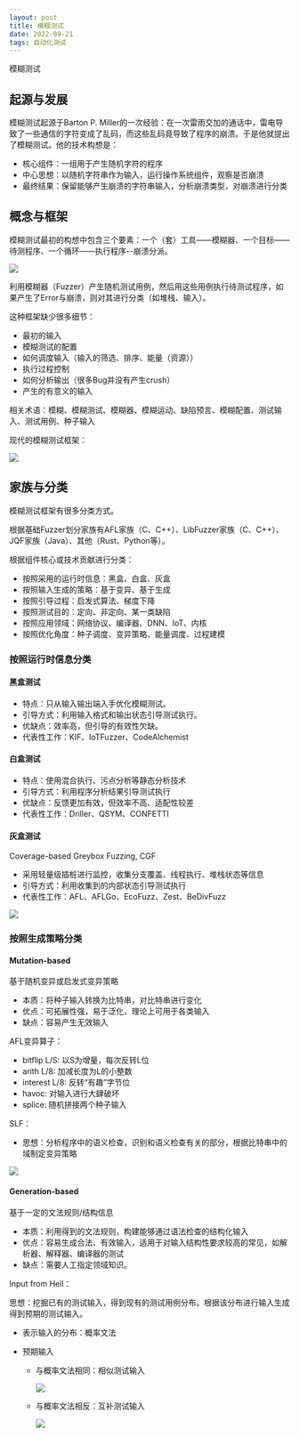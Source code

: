 ```yaml
---
layout: post
title: 模糊测试
date: 2022-09-21
tags: 自动化测试
---
```


模糊测试

## 起源与发展

模糊测试起源于Barton P. Miller的一次经验：在一次雷雨交加的通话中，雷电导致了一些通信的字符变成了乱码，而这些乱码竟导致了程序的崩溃。于是他就提出了模糊测试。他的技术构想是：

- 核心组件：一组用于产生随机字符的程序
- 中心思想：以随机字符串作为输入，运行操作系统组件，观察是否崩溃
- 最终结果：保留能够产生崩溃的字符串输入，分析崩溃类型，对崩溃进行分类

## 概念与框架

模糊测试最初的构想中包含三个要素：一个（套）工具——模糊器、一个目标——待测程序、一个循环——执行程序--崩溃分派。

![](https://newtank1.github.io/assets/images/QQ截图20220923101426.png)

利用模糊器（Fuzzer）产生随机测试用例，然后用这些用例执行待测试程序，如果产生了Error与崩溃，则对其进行分类（如堆栈、输入）。

这种框架缺少很多细节：

- 最初的输入
- 模糊测试的配置
- 如何调度输入（输入的筛选、排序、能量（资源））
- 执行过程控制
- 如何分析输出（很多Bug并没有产生crush）
- 产生的有意义的输入

相关术语：模糊、模糊测试、模糊器、模糊运动、缺陷预言、模糊配置、测试输入、测试用例、种子输入

现代的模糊测试框架：

![](https://newtank1.github.io/assets/images/QQ截图20220923110417.png)

## 家族与分类

模糊测试框架有很多分类方式。

根据基础Fuzzer划分家族有AFL家族（C、C++）、LibFuzzer家族（C、C++）、JQF家族（Java）、其他（Rust、Python等）。

根据组件核心或技术贡献进行分类：

- 按照采用的运行时信息：黑盒、白盒、灰盒
- 按照输入生成的策略：基于变异、基于生成
- 按照引导过程：启发式算法、梯度下降
- 按照测试目的：定向、非定向、某一类缺陷
- 按照应用领域：网络协议、编译器、DNN、IoT、内核
- 按照优化角度：种子调度、变异策略、能量调度、过程建模

### 按照运行时信息分类

#### 黑盒测试

- 特点：只从输入输出端入手优化模糊测试。
- 引导方式：利用输入格式和输出状态引导测试执行。
- 优缺点：效率高，但引导的有效性欠缺。
- 代表性工作：KIF、IoTFuzzer、CodeAlchemist

#### 白盒测试

- 特点：使用混合执行、污点分析等静态分析技术
- 引导方式：利用程序分析结果引导测试执行
- 优缺点：反馈更加有效，但效率不高、适配性较差
- 代表性工作：Driller、QSYM、CONFETTI

#### 灰盒测试

Coverage-based Greybox Fuzzing, CGF

- 采用轻量级插桩进行监控，收集分支覆盖、线程执行、堆栈状态等信息
- 引导方式：利用收集到的内部状态引导测试执行
- 代表性工作：AFL、AFLGo、EcoFuzz、Zest、BeDivFuzz

![](https://newtank1.github.io/assets/images/QQ截图20220923103916.png)

### 按照生成策略分类

#### Mutation-based

基于随机变异或启发式变异策略

- 本质：将种子输入转换为比特串，对比特串进行变化
- 优点：可拓展性强，易于泛化，理论上可用于各类输入
- 缺点：容易产生无效输入

AFL变异算子：

- bitflip L/S: 以S为增量，每次反转L位
- arith L/8: 加减长度为L的小整数
- interest L/8: 反转“有趣”字节位
- havoc: 对输入进行大肆破坏
- splice: 随机拼接两个种子输入

SLF：

- 思想：分析程序中的语义检查，识别和语义检查有关的部分，根据比特串中的域制定变异策略

![](https://newtank1.github.io/assets/images/QQ截图20220923114955.png)

#### Generation-based

基于一定的文法规则/结构信息

- 本质：利用得到的文法规则，构建能够通过语法检查的结构化输入
- 优点：容易生成合法、有效输入，适用于对输入结构性要求较高的常见，如解析器、解释器、编译器的测试
- 缺点：需要人工指定领域知识。

Input from Hell：

思想：挖掘已有的测试输入，得到现有的测试用例分布。根据该分布进行输入生成得到预期的测试输入。

- 表示输入的分布：概率文法

- 预期输入

  - 与概率文法相同：相似测试输入

    ![](https://newtank1.github.io/assets/images/QQ截图20220923115739.png)

  - 与概率文法相反：互补测试输入

    ![](https://newtank1.github.io/assets/images/QQ截图20220923115821.png)



